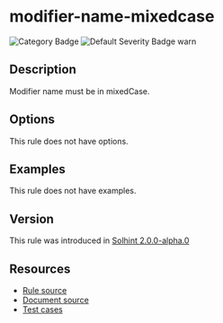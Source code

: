
# modifier-name-mixedcase
![Category Badge](https://img.shields.io/badge/-Style%20Guide%20Rules-informational)
![Default Severity Badge warn](https://img.shields.io/badge/Default%20Severity-warn-yellow)

## Description
Modifier name must be in mixedCase.

## Options
This rule does not have options.

## Examples
This rule does not have examples.

## Version
This rule was introduced in [Solhint 2.0.0-alpha.0](https://github.com/protofire/solhint/tree/v2.0.0-alpha.0)

## Resources
- [Rule source](https://github.com/protofire/solhint/tree/master/lib/rules/naming/modifier-name-mixedcase.js)
- [Document source](https://github.com/protofire/solhint/tree/master/docs/rules/naming/modifier-name-mixedcase.md)
- [Test cases](https://github.com/protofire/solhint/tree/master/test/rules/naming/modifier-name-mixedcase.js)
